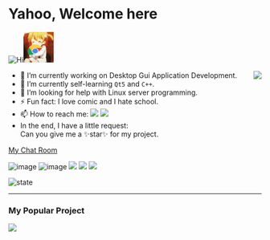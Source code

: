 # Yahoo, Welcome here 
<img src='https://qpluspicture.oss-cn-beijing.aliyuncs.com/6LjjQA/Hi.gif' alt='Hi' width="60"/><img src='./image/fun.gif' alt='Hi' width="60"/>

<img align="right" src="https://github-readme-stats.vercel.app/api/top-langs/?username=ho229v3666"/>

- 🔭 I’m currently working on Desktop Gui Application Development.
- 🌱 I’m currently self-learning `Qt5` and `C++`.
- 🤔 I’m looking for help with Linux server programming.
- ⚡ Fun fact: I love comic and I hate school.
- 📫 How to reach me: [![](https://img.shields.io/badge/-@Ho2294-1ca0f1?style=flat-square&labelColor=1ca0f1&logo=twitter&logoColor=white)](https://twitter.com/Ho2294) [![](https://img.shields.io/badge/-t.me/Ho229v3-3db6f1?style=flat-square&logo=Telegram&logoColor=2ca5e0)](https://t.me/Ho229v3)
- In the end, I have a little request:  
Can you give me a ✨star✨ for my project.

[My Chat Room](https://chat.getloli.com/room/@ho229-github-readme?title=Ho229)

![image](https://img.shields.io/badge/-C/C++-9932CC?style=flat-square&logo=c&logoColor=ffffff&labelColor=7B68EE)
![image](https://img.shields.io/badge/-Qt5-29beb0?style=flat-square&logo=qt&labelColor=FFFF37)
[![](https://img.shields.io/badge/IDE-Qt%20Creator-29beb0?style=flat-square&logo=qt&labelColor=FFFF37)](https://visualstudio.com/)
[![](https://img.shields.io/badge/OS-Manjaro%20KDE-33aadd?style=flat-square&logo=manjaro&logoColor=ffffff)](https://manjaro.org/)
[![](https://img.shields.io/badge/Windows-7-2376bc?style=flat-square&logo=windows&logoColor=ffffff)](https://www.microsoft.com/zh-cn/windows/windows-7-end-of-life-support-information)

![state](https://github-readme-stats.vercel.app/api?username=ho229v3666&show_icons=true&icon_color=BA55D3&text_color=718096&bg_color=ffffff)

-------
### My Popular Project
[![](https://github-readme-stats.vercel.app/api/pin/?username=ho229v3666&repo=QtDemos)](https://github.com/ho229v3666/QtDemos)